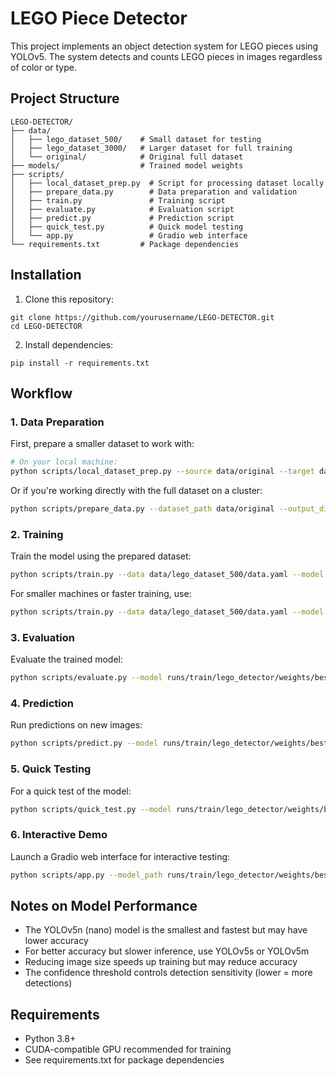 # LEGO Piece Detector

This project implements an object detection system for LEGO pieces using YOLOv5. The system detects and counts LEGO pieces in images regardless of color or type.

## Project Structure

```
LEGO-DETECTOR/
├── data/
│   ├── lego_dataset_500/    # Small dataset for testing
│   ├── lego_dataset_3000/   # Larger dataset for full training
│   └── original/            # Original full dataset
├── models/                  # Trained model weights
├── scripts/
│   ├── local_dataset_prep.py  # Script for processing dataset locally
│   ├── prepare_data.py        # Data preparation and validation
│   ├── train.py               # Training script
│   ├── evaluate.py            # Evaluation script
│   ├── predict.py             # Prediction script
│   ├── quick_test.py          # Quick model testing
│   └── app.py                 # Gradio web interface
└── requirements.txt         # Package dependencies
```

## Installation

1. Clone this repository:
```
git clone https://github.com/yourusername/LEGO-DETECTOR.git
cd LEGO-DETECTOR
```

2. Install dependencies:
```
pip install -r requirements.txt
```

## Workflow

### 1. Data Preparation

First, prepare a smaller dataset to work with:

```bash
# On your local machine:
python scripts/local_dataset_prep.py --source data/original --target data/lego_dataset_500 --samples 500
```

Or if you're working directly with the full dataset on a cluster:

```bash
python scripts/prepare_data.py --dataset_path data/original --output_dir data/lego_dataset_3000 --max_samples 3000
```

### 2. Training

Train the model using the prepared dataset:

```bash
python scripts/train.py --data data/lego_dataset_500/data.yaml --model yolov5n --epochs 10 --img-size 640 --batch-size 16
```

For smaller machines or faster training, use:
```bash
python scripts/train.py --data data/lego_dataset_500/data.yaml --model yolov5n --epochs 5 --img-size 320 --batch-size 8
```

### 3. Evaluation

Evaluate the trained model:

```bash
python scripts/evaluate.py --model runs/train/lego_detector/weights/best.pt --data data/lego_dataset_500/data.yaml
```

### 4. Prediction

Run predictions on new images:

```bash
python scripts/predict.py --model runs/train/lego_detector/weights/best.pt --img test_images/ --output results
```

### 5. Quick Testing

For a quick test of the model:

```bash
python scripts/quick_test.py --model runs/train/lego_detector/weights/best.pt --img test_images/sample.jpg --save-dir results
```

### 6. Interactive Demo

Launch a Gradio web interface for interactive testing:

```bash
python scripts/app.py --model_path runs/train/lego_detector/weights/best.pt --share
```

## Notes on Model Performance

- The YOLOv5n (nano) model is the smallest and fastest but may have lower accuracy
- For better accuracy but slower inference, use YOLOv5s or YOLOv5m
- Reducing image size speeds up training but may reduce accuracy
- The confidence threshold controls detection sensitivity (lower = more detections)

## Requirements

- Python 3.8+
- CUDA-compatible GPU recommended for training
- See requirements.txt for package dependencies